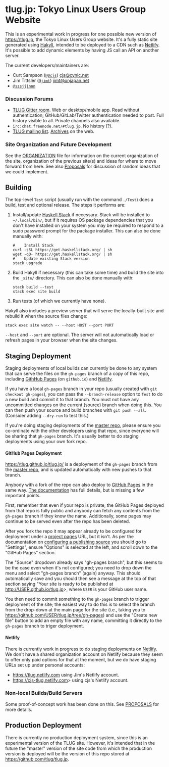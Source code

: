 tlug.jp: Tokyo Linux Users Group Website
========================================

This is an experimental work in progress for one possible new version
of <https://tlug.jp>, the Tokyo Linux Users Group website. It's a
fully static site generated using [Hakyll], intended to be deployed to
a CDN such as [Netlify]. It's possible to add dynamic elements by having
JS call an API on another server.

The current developers/maintainers are:
- Curt Sampson ([`@0cjs`]) <cjs@cynic.net>
- Jim Tittsler ([`@jimt`]) <jimt@onjapan.net>
- [`@sssjjjnnn`]

### Discussion Forums

* [TLUG Gitter room]. Web or desktop/mobile app. Read without
  authentication; GitHub/GitLab/Twitter authentication needed to post.
  Full history visible to all. Private channels also available.
* `irc:chat.freenode.net/#tlug.jp`. No history (?).
* [TLUG mailing list]. [Archives] on the web.

### Site Organization and Future Development

See the [ORGANIZATION](ORGANIZATION.md) file for information on the
current organization of the site, organization of the previous site(s)
and ideas for where to move forward from here. See also
[Proposals](Proposals.md) for discussion of random ideas that we could
implement.


Building
--------

The top-level `Test` script (usually run with the command `./Test`)
does a build, test and optional release. The steps it performs are:

1. Install/update [Haskell Stack] if necessary. Stack will be
   installed to `~/.local/bin/`, but if it requires OS package
   dependencies that you don't have installed on your system you may
   be required to respond to a sudo password prompt for the package
   installer. This can also be done manually with:

       #    Install Stack
       curl -sSL https://get.haskellstack.org/ | sh
       wget -qO- https://get.haskellstack.org/ | sh
       #    Update existing Stack version
       stack upgrade

2. Build Hakyll if necessary (this can take some time) and build the
   site into the `_site/` directory. This can also be done manually
   with:

       stack build --test
       stack exec site build

3. Run tests (of which we currently have none).

Hakyll also includes a preview server that will serve the
locally-built site and rebuild it when the source files change:

    stack exec site watch -- --host HOST --port PORT

`--host` and `--port` are optional. The server will not automatically
load or refresh pages in your browser when the site changes.


Staging Deployment
------------------

Staging deployments of local builds can currently be done to any
system that can serve the files on the `gh-pages` branch of a copy of
this repo, including [GithHub Pages][ghp] (on `github.io`) and
[Netlify].

If you have a local `gh-pages` branch in your repo (usually created
with `git checkout gh-pages`), you can pass the `--branch-release`
option to `Test` to do a new build and commit it to that branch. You
must not have any uncommitted changes on the current (source) branch
when doing this. You can then push your source and build branches with
`git push --all`. (Consider adding `--dry-run` to test this.)

If you're doing staging deployments of the [master repo], please
ensure you co-ordinate with the other developers using that repo,
since everyone will be sharing that `gh-pages` branch. It's usually
better to do staging deployments using your own fork repo.

#### GitHub Pages Deployment

<https://tlug.github.io/tlug.jp/> is a deployment of the `gh-pages`
branch from the [master repo], and is updated automatically with new
pushes to that branch.

Anybody with a fork of the repo can also deploy to [GitHub Pages][ghp]
in the same way. [The documentation][ghp] has full details, but is
missing a few important points.

First, remember that even if your repo is private, the GitHub Pages
deployed from that repo is fully public and anybody can fetch any
contents from the `gh-pages` branch if they know the name.
Additionally, some pages may continue to be served even after the repo
has been deleted.

After you fork the repo it may appear already to be configured for
deployment under a [project pages][ghp-projectpg] URL, but it isn't.
As per the documentation on [configuring a publishing
source][ghp-pubconfig] you should go to "Settings", ensure "Options"
is selected at the left, and scroll down to the "GitHub Pages"
section.

The "Source" dropdown already says "gh-pages branch", but this seems
to be the case even when it's not configured; you need to drop down
the menu and select "gh-pages branch" (again) anyway. This should
automatically save and you should then see a message at the top of
that section saying "Your site is ready to be published at
<http://USER.github.io/tlug.jp>>, where `USER` is your GitHub user name.

You then need to commit something to the `gh-pages` branch to trigger
deployment of the site; the easiest way to do this is to select the
branch from the drop-down at the main page for the site (i.e., taking
you to <https://github.com/USER/tlug.jp/tree/gh-pages>) and use the
"Create new file" button to add an empty file with any name,
committing it directly to the `gh-pages` branch to triger deployment.

#### Netlify

There is currently work in progress to do staging deployments on
[Netlify]. We don't have a shared organization account on Netlify
because they seem to offer only paid options for that at the moment,
but we do have staging URLs set up under personal accounts:

- <https://tlug.netlify.com> using Jim's Netlify account.
- <https://cjs-tlug.netlify.com>> using cjs's Netlify account.

### Non-local Builds/Build Servers

Some proof-of-concept work has been done on this. See
[PROPOSALS](PROPOSALS.md) for more details.


Production Deployment
---------------------

There is currently no production deployment system, since this is an
experimental version of the TLUG site. However, it's intended that in
the future the "master" version of the site code from which the
production version is deployed will be the version of this repo stored
at <https://github.com/tlug/tlug.jp>.



<!-------------------------------------------------------------------->
[`@0cjs`]: https://github.com/0cjs
[`@jimt`]: https://github.com/jimt
[`@sssjjjnnn`]: https://github.com/sssjjjnnn

[TLUG Gitter room]: https://gitter.im/tlug/tlug
[TLUG mailing list]: https://lists.tlug.jp/list.html
[archives]: https://lists.tlug.jp/ML/index.html
[master repo]: https://github.com/tlug/tlug.jp

[Hakyll]: https://jaspervdj.be/hakyll/
[Haskell Stack]: https://docs.haskellstack.org/

[Netlify]: https://www.netlify.com/
[ghp-projectpg]: https://help.github.com/en/articles/user-organization-and-project-pages#project-pages-sites
[ghp-pubconfig]: https://help.github.com/en/articles/configuring-a-publishing-source-for-github-pages
[ghp]: https://help.github.com/pages/

